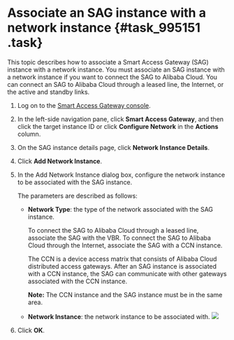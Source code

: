 # Associate an SAG instance with a network instance {#task_995151 .task}

This topic describes how to associate a Smart Access Gateway \(SAG\) instance with a network instance. You must associate an SAG instance with a network instance if you want to connect the SAG to Alibaba Cloud. You can connect an SAG to Alibaba Cloud through a leased line, the Internet, or the active and standby links.

1.  Log on to the [Smart Access Gateway console](https://smartag.console.aliyun.com).
2.  In the left-side navigation pane, click **Smart Access Gateway**, and then click the target instance ID or click **Configure Network** in the **Actions** column.
3.  On the SAG instance details page, click **Network Instance Details**.
4.  Click **Add Network Instance**.
5.  In the Add Network Instance dialog box, configure the network instance to be associated with the SAG instance. 

    The parameters are described as follows:

    -   **Network Type**: the type of the network associated with the SAG instance.

        To connect the SAG to Alibaba Cloud through a leased line, associate the SAG with the VBR. To connect the SAG to Alibaba Cloud through the Internet, associate the SAG with a CCN instance.

        The CCN is a device access matrix that consists of Alibaba Cloud distributed access gateways. After an SAG instance is associated with a CCN instance, the SAG can communicate with other gateways associated with the CCN instance.

        **Note:** The CCN instance and the SAG instance must be in the same area.

    -   **Network Instance**: the network instance to be associated with.
    ![](images/50933_en-US.png)

6.  Click **OK**.

